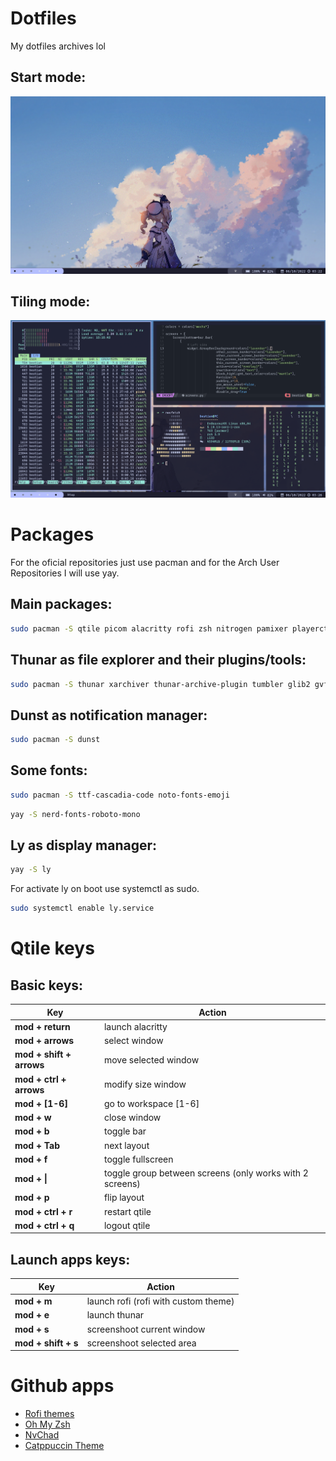# Dotfiles

My dotfiles archives lol

## Start mode:

![App Screenshot](assets/base.png)

## Tiling mode:

![App Screenshot](assets/tiling.png)

# Packages

For the oficial repositories just use pacman and for the Arch User Repositories
I will use yay.

## Main packages:

```bash
sudo pacman -S qtile picom alacritty rofi zsh nitrogen pamixer playerctl brightnessctl network-manager-applet numlockx scrot
```

## Thunar as file explorer and their plugins/tools:

```bash
sudo pacman -S thunar xarchiver thunar-archive-plugin tumbler glib2 gvfs
```

## Dunst as notification manager:

```bash
sudo pacman -S dunst
```

## Some fonts:

```bash
sudo pacman -S ttf-cascadia-code noto-fonts-emoji
```

```bash
yay -S nerd-fonts-roboto-mono
```

## Ly as display manager:

```bash
yay -S ly
```

For activate ly on boot use systemctl as sudo.

```bash
sudo systemctl enable ly.service
```

# Qtile keys

## Basic keys:

| Key                      | Action                                                   |
| ------------------------ | -------------------------------------------------------- |
| **mod + return**         | launch alacritty                                         |
| **mod + arrows**         | select window                                            |
| **mod + shift + arrows** | move selected window                                     |
| **mod + ctrl + arrows**  | modify size window                                       |
| **mod + [1-6]**          | go to workspace [1-6]                                    |
| **mod + w**              | close window                                             |
| **mod + b**              | toggle bar                                               |
| **mod + Tab**            | next layout                                              |
| **mod + f**              | toggle fullscreen                                        |
| **mod + \|**             | toggle group between screens (only works with 2 screens) |
| **mod + p**              | flip layout                                              |
| **mod + ctrl + r**       | restart qtile                                            |
| **mod + ctrl + q**       | logout qtile                                             |

## Launch apps keys:

| Key                 | Action                               |
| ------------------- | ------------------------------------ |
| **mod + m**         | launch rofi (rofi with custom theme) |
| **mod + e**         | launch thunar                        |
| **mod + s**         | screenshoot current window           |
| **mod + shift + s** | screenshoot selected area            |

# Github apps

- [Rofi themes](https://github.com/adi1090x/rofi)
- [Oh My Zsh](https://github.com/ohmyzsh/ohmyzsh)
- [NvChad](https://github.com/NvChad/NvChad)
- [Catppuccin Theme](https://github.com/catppuccin/catppuccin)
